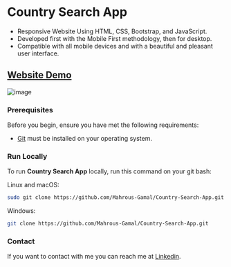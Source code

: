 # Country Search App
- Responsive Website Using HTML, CSS, Bootstrap, and JavaScript.
- Developed first with the Mobile First methodology, then for desktop.
- Compatible with all mobile devices and with a beautiful and pleasant user interface.

## [Website Demo](https://mahrous-gamal.github.io/Country-Search-App/)

![image](https://github.com/Mahrous-Gamal/Nike/assets/105131896/b0a6ac39-87e2-487d-b01f-b22633b323c9)


### Prerequisites

Before you begin, ensure you have met the following requirements:

* [Git](https://git-scm.com/downloads "Download Git") must be installed on your operating system.

### Run Locally

To run **Country Search App** locally, run this command on your git bash:

Linux and macOS:

```bash
sudo git clone https://github.com/Mahrous-Gamal/Country-Search-App.git
```

Windows:

```bash
git clone https://github.com/Mahrous-Gamal/Country-Search-App.git
```

### Contact

If you want to contact with me you can reach me at [Linkedin](https://www.linkedin.com/in/mahrous-gamal-044693218/).
